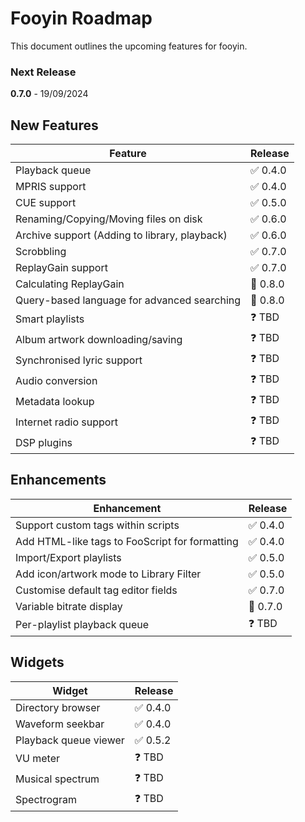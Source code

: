 # Fooyin Roadmap

This document outlines the upcoming features for fooyin.

### Next Release

**0.7.0** - 19/09/2024

## New Features

| Feature                                       | Release  |
|-----------------------------------------------|----------|
| Playback queue                                | ✅ 0.4.0  |
| MPRIS support                                 | ✅ 0.4.0  |
| CUE support                                   | ✅ 0.5.0  |
| Renaming/Copying/Moving files on disk         | ✅ 0.6.0  |
| Archive support (Adding to library, playback) | ✅ 0.6.0  |
| Scrobbling                                    | ✅ 0.7.0  |
| ReplayGain support                            | ✅ 0.7.0  |
| Calculating ReplayGain                        | 🔄 0.8.0 |
| Query-based language for advanced searching   | 🔄 0.8.0 |
| Smart playlists                               | ❓ TBD    |
| Album artwork downloading/saving              | ❓ TBD    |
| Synchronised lyric support                    | ❓ TBD    |
| Audio conversion                              | ❓ TBD    |
| Metadata lookup                               | ❓ TBD    |
| Internet radio support                        | ❓ TBD    |
| DSP plugins                                   | ❓ TBD    |

## Enhancements

| Enhancement                                    | Release  |
|------------------------------------------------|----------|
| Support custom tags within scripts             | ✅ 0.4.0  |
| Add HTML-like tags to FooScript for formatting | ✅ 0.4.0  |
| Import/Export playlists                        | ✅ 0.5.0  |
| Add icon/artwork mode to Library Filter        | ✅ 0.5.0  |
| Customise default tag editor fields            | ✅ 0.7.0 |
| Variable bitrate display                       | 🔄 0.7.0 |
| Per-playlist playback queue                    | ❓ TBD    |

## Widgets

| Widget                | Release  |
|-----------------------|----------|
| Directory browser     | ✅ 0.4.0  |
| Waveform seekbar      | ✅ 0.4.0  |
| Playback queue viewer | ✅ 0.5.2  |
| VU meter              | ❓ TBD    |
| Musical spectrum      | ❓ TBD    |
| Spectrogram           | ❓ TBD    |
